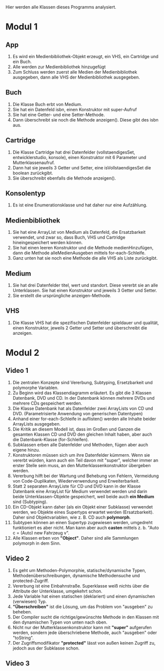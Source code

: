 Hier werden alle Klassen dieses Programms analysiert.

# Modul 1

## App
1. Es wird ein Medienbibliothek-Objekt erzeugt, ein VHS, ein Cartridge und ein Buch.
2. Alle werden zur Medienbibliothek hinzugefügt
3. Zum Schluss werden zuerst alle Medien der Medienbibliothek ausgegeben, dann alle VHS der Medienbibliothek ausgegeben.

## Buch
1. Die Klasse Buch erbt von Medium.
2. Sie hat ein Datenfeld isbn, einen Konstruktor mit super-Aufruf
3. Sie hat eine Getter- und eine Setter-Methode. 
4. Dann überschreibt sie noch die Methode anzeigen(). Diese gibt des isbn aus.

## Cartridge
1. Die Klasse Cartridge hat drei Datenfelder (vollstaendigesSet, entwicklerstudio, konsole), einen Konstruktor mit 6 Parameter und Mutterklassenaufruf.
2. Dann hat sie jeweils 3 Getter und Setter, eine isVollstaendigesSet die boolean zurückgibt.
3. Sie überschreibt ebenfalls die Methode anzeigen().

## Konsolentyp
1. Es ist eine Enumerationsklasse und hat daher nur eine Aufzählung.

## Medienbibliothek
1. Sie hat eine ArrayList von Medium als Datenfeld, die Ersatzbarkeit verwendet, und zwar so, dass Buch, VHS und Cartridge hineingespeichert werden können.
2. Sie hat einen leeren Konstruktor und die Methode medienHinzufügen, dann die Methode alleMedienAusgeben mittels for-each-Schleife. 
3. Ganz unten hat sie noch eine Methode die alle VHS als Liste zurückgibt.

## Medium
1. Sie hat drei Datenfelder titel, wert und standort. Diese vererbt sie an alle Unterklassen. Sie hat einen Konstruktor und jeweils 3 Getter und Setter.
2. Sie erstellt die ursprüngliche anzeigen-Methode.

## VHS
1. Die Klasse VHS hat die spezifischen Datenfelder spieldauer und qualität, einen Konstruktor, jeweils 2 Getter und Setter und überschreibt die anzeigen.

# Modul 2
## Video 1
1. Die zentralen Konzepte sind Vererbung, Subtyping, Ersetzbarkeit und polymorphe Variablen.
2. Zu Beginn wird das Klassendiagramm erläutert. Es gibt die 3 Klassen Datenbank, DVD und CD. In der Datenbank können mehrere DVDs und mehrere CDs gespeichert werden.
3. Die Klasse Datenbank hat als Datenfelder zwei ArrayLists von CD und DVD. (Parametrisierte Anwendung von generischen Datentypen)
4. Anhand einer for-each-Schleife in auflisten() werden alle Inhalte beider ArrayLists ausgegeben.
5. Die Kritik an diesem Modell ist, dass im Großen und Ganzen die gesamten Klassen CD und DVD den gleichen Inhalt haben, aber auch die Datenbank-Klasse (for-Schleifen).
6. Subklassen erben alle Datenfelder und Methoden, fügen aber auch eigene hinzu.
7. Konstruktoren müssen sich um ihre Datenfelder kümmern. Wenn sie vererbt würden, kann auch ein Teil davon mit "super", welcher immer an erster Stelle sein muss, an den Mutterklassenkonstruktor übergeben werden.
8. Vererbung hilft bei der Wartung und Behebung von Fehlern, Vermeidung von Code-Duplikaten, Wiederverwendung und Erweiterbarkeit.
9. Statt 2 separaten ArrayListe für CD und DVD kann in der Klasse Datenbank eine ArrayList für Medium verwendet werden und darin beide Unterklassen-Objekte gespeichert, weil beide auch **ein Medium** sind (Subtyping). 
10. Ein CD-Objekt kann daher (als ein Objekt einer Subklasse) verwendet werden, wo Objekte eines Supertyps erwartet werden (Ersatzbarkeit). Daher sind Objektvariablen, wie z. B. CD auch **polymorph**. 
11. Subtypen können an einen Supertyp zugewiesen werden, umgedreht funktioniert es aber nicht. Man kann aber auch **casten** mittels z. b. "Auto c = (Auto) new Fahrzeug v".
12. Alle Klassen erben von **"Object"**. Daher sind alle Sammlungen polymorph in dem Sinn.

## Video 2
1. Es geht um Methoden-Polymorphie, statische/dynamische Typen, Methodenüberschreibungen, dynamische Methodensuche und protected-Zugriff.
2. Vererbung ist eine Einbahnstraße. Superklasse weiß nichts über die Attribute der Unterklasse, umgekehrt schon.
3. Jede Variable hat einen statischen (deklariert) und einen dynamischen (verwiesen) Typ.
4. **"Überschreiben"** ist die Lösung, um das Problem von "ausgeben" zu beheben.
5. Der Compiler sucht die richtige/gewünschte Methode in den Klassen mit den dynamischen Typen von unten nach oben.
6. Nicht nur der Mutterklassenkonstruktor kann mit **"super"** aufgerufen werden, sondern jede überschriebene Methode, auch "ausgeben" oder "toString".
7. Der Zugriffsmodifikator **"protected"** lässt von außen keinen Zugriff zu, jedoch aus der Subklasse schon.

## Video 3
